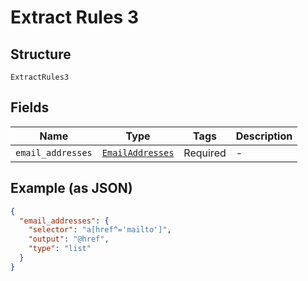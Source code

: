 
# Extract Rules 3

## Structure

`ExtractRules3`

## Fields

| Name | Type | Tags | Description |
|  --- | --- | --- | --- |
| `email_addresses` | [`EmailAddresses`](../../doc/models/email-addresses.md) | Required | - |

## Example (as JSON)

```json
{
  "email_addresses": {
    "selector": "a[href^='mailto']",
    "output": "@href",
    "type": "list"
  }
}
```

